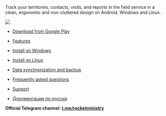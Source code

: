 Track your territories, contacts, visits, and reports in the field service in a clean, ergonomic and non-cluttered design on Android, Windows and Linux.

![](https://play-lh.googleusercontent.com/MYfuV_kVjIQmpUbCbNmP1djn4Kax89H1loTh2WiLlQy5VSFSoQl8y16WA66brJIyTZo)

* [Download from Google Play](https://play.google.com/store/apps/details?id=org.rocketministry)

* [Features](https://github.com/antorix/Rocket-Ministry/wiki#features)

* [Install on Windows](https://github.com/antorix/Rocket-Ministry/wiki#windows)
 
* [Install on Linux](https://github.com/antorix/Rocket-Ministry/wiki#linux)

* [Data synchronization and backup](https://github.com/antorix/Rocket-Ministry/wiki#data-synchronization-and-backup)
 
* [Frequently asked questions](https://github.com/antorix/Rocket-Ministry/wiki#faq)

* [Support](https://github.com/antorix/Rocket-Ministry/wiki#support)

* [Документация по-русски](https://github.com/antorix/Rocket-Ministry/wiki/ru)

**Official Telegram channel: [t.me/rocketministry](https://t.me/rocketministry)**

